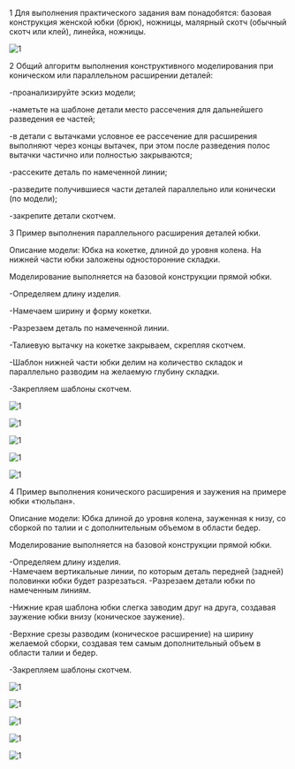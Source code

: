 1 Для выполнения практического задания вам понадобятся: базовая конструкция женской юбки (брюк), ножницы, малярный скотч (обычный скотч или клей), линейка, ножницы. 

![1](/modules/belts/dynamic-infographic/img/infographic_imgs/pop-up_imgs/card9/1.jpg)

2 Общий алгоритм выполнения конструктивного моделирования при коническом или параллельном расширении деталей: 

-проанализируйте эскиз модели; 

-наметьте на шаблоне детали место рассечения для дальнейшего разведения ее частей; 

-в детали с вытачками условное ее рассечение для расширения выполняют через концы вытачек, при этом после разведения полос вытачки частично или полностью закрываются; 

-рассеките деталь по намеченной линии; 

-разведите получившиеся части деталей параллельно или конически (по модели); 

-закрепите детали скотчем. 

3 Пример выполнения параллельного расширения деталей юбки. 

Описание модели: Юбка на кокетке, длиной до уровня колена. На нижней части юбки заложены односторонние складки. 

Моделирование выполняется на базовой конструкции прямой юбки.  

-Определяем длину изделия.

-Намечаем ширину и форму кокетки. 

-Разрезаем деталь по намеченной линии. 

-Талиевую вытачку на кокетке закрываем, скрепляя скотчем. 

-Шаблон нижней части юбки делим на количество складок и параллельно разводим на желаемую глубину складки. 

-Закрепляем шаблоны скотчем. 

<div class="pop-up_img">

![1](/modules/belts/dynamic-infographic/img/infographic_imgs/pop-up_imgs/card9/2.jpg)

![1](/modules/belts/dynamic-infographic/img/infographic_imgs/pop-up_imgs/card9/arrow.jpg)

![1](/modules/belts/dynamic-infographic/img/infographic_imgs/pop-up_imgs/card9/3.jpg)

![1](/modules/belts/dynamic-infographic/img/infographic_imgs/pop-up_imgs/card9/arrow.jpg)

![1](/modules/belts/dynamic-infographic/img/infographic_imgs/pop-up_imgs/card9/4.jpg)

</div>

4 Пример выполнения конического расширения и заужения на примере юбки «тюльпан». 

Описание модели: Юбка длиной до уровня колена, зауженная к низу, со сборкой по талии и с дополнительным объемом в области бедер. 

Моделирование выполняется на базовой конструкции прямой юбки.  

-Определяем длину изделия.                                            
-Намечаем вертикальные линии, по которым деталь передней (задней) половинки юбки будет разрезаться. 
-Разрезаем детали юбки по намеченным линиям. 

-Нижние края шаблона юбки слегка заводим друг на друга, создавая заужение юбки внизу (коническое заужение). 

-Верхние срезы разводим (коническое расширение) на ширину желаемой сборки, создавая тем самым дополнительный объем в области талии и бедер. 

-Закрепляем шаблоны скотчем. 

 <div class="pop-up_img">

![1](/modules/belts/dynamic-infographic/img/infographic_imgs/pop-up_imgs/card9/5.jpg)

![1](/modules/belts/dynamic-infographic/img/infographic_imgs/pop-up_imgs/card9/arrow.jpg)

![1](/modules/belts/dynamic-infographic/img/infographic_imgs/pop-up_imgs/card9/6.jpg)

![1](/modules/belts/dynamic-infographic/img/infographic_imgs/pop-up_imgs/card9/arrow.jpg)

![1](/modules/belts/dynamic-infographic/img/infographic_imgs/pop-up_imgs/card9/7.jpg)

</div>